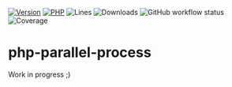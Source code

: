 [![Version](https://img.shields.io/badge/version-0.0.5-success.svg)](https://github.com/steevanb/php-parallel-processes/tree/0.0.5)
[![PHP](https://img.shields.io/badge/php-^7.4||^8.0-blue.svg)](https://php.net)
![Lines](https://img.shields.io/badge/code%20lines-2158-success.svg)
![Downloads](https://poser.pugx.org/steevanb/php-parallel-processes/downloads)
![GitHub workflow status](https://img.shields.io/github/workflow/status/steevanb/php-parallel-processes/CI)
![Coverage](https://img.shields.io/badge/coverage-14%25-success.svg)

# php-parallel-process

Work in progress ;)
